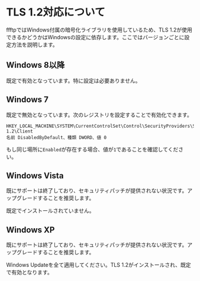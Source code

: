 # TLS 1.2対応について
ffftpではWindows付属の暗号化ライブラリを使用しているため、TLS 1.2が使用できるかどうかはWindowsの設定に依存します。ここではバージョンごとに設定方法を説明します。

## Windows 8以降
既定で有効となっています。特に設定は必要ありません。

## Windows 7
既定で無効となっています。次のレジストリを設定することで有効化できます。
```
HKEY_LOCAL_MACHINE\SYSTEM\CurrentControlSet\Control\SecurityProviders\SCHANNEL\Protocols\TLS 1.2\Client
名前 DisabledByDefault、種類 DWORD、値 0
```
もし同じ場所に`Enabled`が存在する場合、値が`1`であることを確認してください。

## Windows Vista
既にサポートは終了しており、セキュリティパッチが提供されない状況です。アップグレードすることを推奨します。

既定でインストールされていません。

## Windows XP
既にサポートは終了しており、セキュリティパッチが提供されない状況です。アップグレードすることを推奨します。

Windows Updateを全て適用してください。TLS 1.2がインストールされ、既定で有効となります。